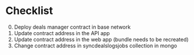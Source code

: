 # Checklist

0. Deploy deals manager contract in base network
1. Update contract address in the API app
2. Update contract address in the web app (bundle needs to be recreated)
3. Change contract address in syncdealslogsjobs collection in mongo
